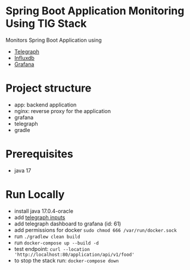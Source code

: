 # Spring Boot Application Monitoring Using TIG Stack
Monitors Spring Boot Application using
- [Telegraph](https://www.influxdata.com/time-series-platform/telegraf/)
- [Influxdb](https://www.influxdata.com/)
- [Grafana](https://grafana.com/)

# Project structure
- app: backend application
- nginx: reverse proxy for the application
- grafana
- telegraph
- gradle

# Prerequisites
- java 17

# Run Locally
- install java 17.0.4-oracle
- add [telegraph inputs](https://github.com/influxdata/telegraf/blob/master/plugins/inputs)
- add telegraph dashboard to grafana (id: 61)
- add permissions for docker ```sudo chmod 666 /var/run/docker.sock```
- run ```./gradlew clean build```
- run ```docker-compose up --build -d```
- test endpoint: ```curl --location 'http://localhost:80/application/api/v1/food'```
- to stop the stack run: ```docker-compose down```



